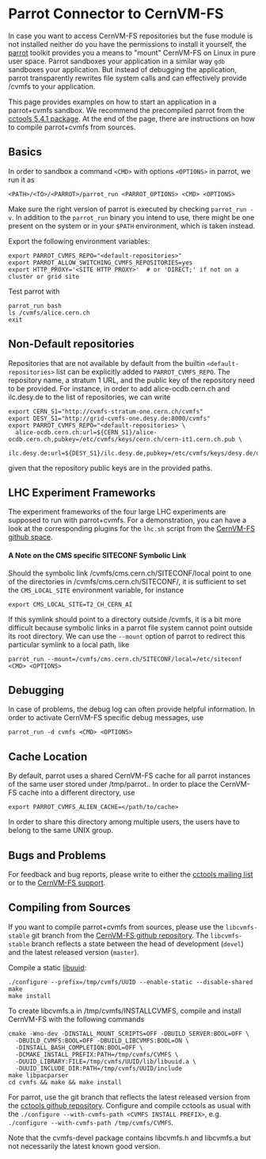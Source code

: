 # Parrot Connector to CernVM-FS

In case you want to access CernVM-FS repositories but the fuse module is not installed neither do you have the permissions to install it yourself, the [parrot](http://ccl.cse.nd.edu/software/parrot) toolkit provides you a means to "mount" CernVM-FS on Linux in pure user space.  Parrot sandboxes your application in a similar way `gdb` sandboxes your application.  But instead of debugging the application, parrot transparently rewrites file system calls and can effectively provide /cvmfs to your application.

This page provides examples on how to start an application in a parrot+cvmfs sandbox.  We recommend the precompiled parrot from the [cctools 5.4.1 package](http://ccl.cse.nd.edu/software/downloadfiles.php).  At the end of the page, there are instructions on how to compile parrot+cvmfs from sources.


## Basics

In order to sandbox a command `<CMD>` with options `<OPTIONS>` in parrot, we run it as

    <PATH>/<TO>/<PARROT>/parrot_run <PARROT_OPTIONS> <CMD> <OPTIONS>

Make sure the right version of parrot is executed by checking `parrot_run -v`.  In addition to the `parrot_run` binary you intend to use, there might be one present on the system or in your `$PATH` environment, which is taken instead.

Export the following environment variables:

    export PARROT_CVMFS_REPO="<default-repositories>"
    export PARROT_ALLOW_SWITCHING_CVMFS_REPOSITORIES=yes
    export HTTP_PROXY='<SITE HTTP PROXY>'  # or 'DIRECT;' if not on a cluster or grid site

Test parrot with

    parrot_run bash
    ls /cvmfs/alice.cern.ch
    exit


## Non-Default repositories

Repositories that are not available by default from the builtin `<default-repositories>` list can be explicitly added to `PARROT_CVMFS_REPO`.  The repository name, a stratum 1 URL, and the public key of the repository need to be provided.  For instance, in order to add alice-ocdb.cern.ch and ilc.desy.de to the list of repositories, we can write

    export CERN_S1="http://cvmfs-stratum-one.cern.ch/cvmfs"
    export DESY_S1="http://grid-cvmfs-one.desy.de:8000/cvmfs"
    export PARROT_CVMFS_REPO="<default-repositories> \
      alice-ocdb.cern.ch:url=${CERN_S1}/alice-ocdb.cern.ch,pubkey=/etc/cvmfs/keys/cern.ch/cern-it1.cern.ch.pub \
      ilc.desy.de:url=${DESY_S1}/ilc.desy.de,pubkey=/etc/cvmfs/keys/desy.de/desy.de.pub"

given that the repository public keys are in the provided paths.


## LHC Experiment Frameworks

The experiment frameworks of the four large LHC experiments are supposed to run with parrot+cvmfs.  For a demonstration, you can have a look at the corresponding plugins for the `lhc.sh` script from the [CernVM-FS github space](https://github.com/cvmfs/parrot-test).

#### A Note on the CMS specific SITECONF Symbolic Link

Should the symbolic link /cvmfs/cms.cern.ch/SITECONF/local point to one of the directories in /cvmfs/cms.cern.ch/SITECONF/, it is sufficient to set the `CMS_LOCAL_SITE` environment variable, for instance

    export CMS_LOCAL_SITE=T2_CH_CERN_AI

If this symlink should point to a directory outside /cvmfs, it is a bit more difficult because symbolic links in a parrot file system cannot point outside its root directory.  We can use the `--mount` option of parrot to redirect this particular symlink to a local path, like

    parrot_run --mount=/cvmfs/cms.cern.ch/SITECONF/local=/etc/siteconf <CMD> <OPTIONS>


## Debugging

In case of problems, the debug log can often provide helpful information.  In order to activate CernVM-FS specific debug messages, use

    parrot_run -d cvmfs <CMD> <OPTIONS>


## Cache Location

By default, parrot uses a shared CernVM-FS cache for all parrot instances of the same user stored under /tmp/parrot.<user id>.  In order to place the CernVM-FS cache into a different directory, use

    export PARROT_CVMFS_ALIEN_CACHE=</path/to/cache>

In order to share this directory among multiple users, the users have to belong to the same UNIX group.


## Bugs and Problems

For feedback and bug reports, please write to either the [cctools mailing list](http://ccl.cse.nd.edu/software/help/) or to the [CernVM-FS support](https://sft.its.cern.ch/jira/browse/CVM).


## Compiling from Sources

If you want to compile parrot+cvmfs from sources, please use the `libcvmfs-stable` git branch from the [CernVM-FS github repository](https://github.com/cvmfs/cvmfs/tree/libcvmfs-stable).  The `libcvmfs-stable` branch reflects a state between the head of development (`devel`) and the latest released version (`master`).

Compile a static [libuuid](http://sourceforge.net/projects/libuuid):

    ./configure --prefix=/tmp/cvmfs/UUID --enable-static --disable-shared
    make 
    make install

To create libcvmfs.a in /tmp/cvmfs/INSTALLCVMFS, compile and install CernVM-FS with the following commands

    cmake -Wno-dev -DINSTALL_MOUNT_SCRIPTS=OFF -DBUILD_SERVER:BOOL=OFF \
      -DBUILD_CVMFS:BOOL=OFF -DBUILD_LIBCVMFS:BOOL=ON \
      -DINSTALL_BASH_COMPLETION:BOOL=OFF \
      -DCMAKE_INSTALL_PREFIX:PATH=/tmp/cvmfs/CVMFS \
      -DUUID_LIBRARY:FILE=/tmp/cvmfs/UUID/lib/libuuid.a \
      -DUUID_INCLUDE_DIR:PATH=/tmp/cvmfs/UUID/include
    make libpacparser
    cd cvmfs && make && make install

For parrot, use the git branch that reflects the latest released version from the [cctools github repository](https://github.com/cooperative-computing-lab/cctools).  Configure and compile cctools as usual with the `./configure --with-cvmfs-path <CVMFS INSTALL PREFIX>`, e.g. `./configure --with-cvmfs-path /tmp/cvmfs/CVMFS`.

Note that the cvmfs-devel package contains libcvmfs.h and libcvmfs.a but not necessarily the latest known good version.
